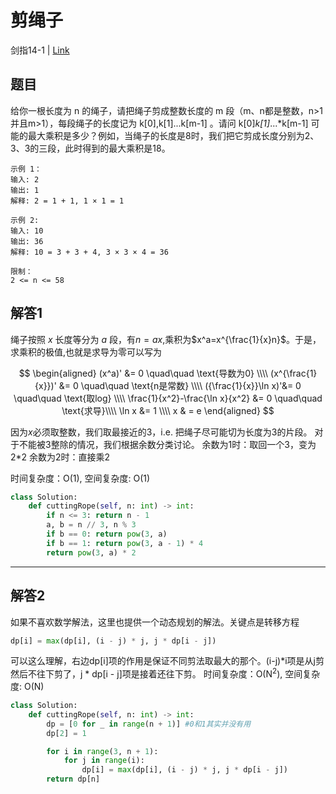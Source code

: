 # 剪绳子
剑指14-1 | [Link](https://leetcode-cn.com/problems/jian-sheng-zi-lcof/)

## 题目
给你一根长度为 n 的绳子，请把绳子剪成整数长度的 m 段（m、n都是整数，n>1并且m>1），每段绳子的长度记为 k[0],k[1]...k[m-1] 。请问 k[0]*k[1]*...*k[m-1] 可能的最大乘积是多少？例如，当绳子的长度是8时，我们把它剪成长度分别为2、3、3的三段，此时得到的最大乘积是18。
```
示例 1：
输入: 2
输出: 1
解释: 2 = 1 + 1, 1 × 1 = 1

示例 2:
输入: 10
输出: 36
解释: 10 = 3 + 3 + 4, 3 × 3 × 4 = 36

限制：
2 <= n <= 58
```

## 解答1
绳子按照 $x$ 长度等分为 $a$ 段，有$n=ax$,乘积为$x^a=x^{\frac{1}{x}n}$。于是，求乘积的极值,也就是求导为零可以写为

$$
\begin{aligned}
(x^a)' &= 0 \quad\quad \text{导数为0} \\\\
(x^{\frac{1}{x}})' &= 0 \quad\quad \text{n是常数} \\\\
({\frac{1}{x}}\ln x)'&= 0 \quad\quad \text{取log} \\\\
\frac{1}{x^2}-\frac{\ln x}{x^2} &= 0 \quad\quad \text{求导}\\\\
\ln x &= 1 \\\\
x & = e
\end{aligned}
$$

因为$x$必须取整数，我们取最接近的3，i.e. 把绳子尽可能切为长度为3的片段。
对于不能被3整除的情况，我们根据余数分类讨论。
余数为1时：取回一个3，变为2*2
余数为2时：直接乘2

时间复杂度：O(1), 空间复杂度: O(1)

```python
class Solution:
    def cuttingRope(self, n: int) -> int:
        if n <= 3: return n - 1
        a, b = n // 3, n % 3
        if b == 0: return pow(3, a)
        if b == 1: return pow(3, a - 1) * 4
        return pow(3, a) * 2
```
------
## 解答2
如果不喜欢数学解法，这里也提供一个动态规划的解法。关键点是转移方程
```python
dp[i] = max(dp[i], (i - j) * j, j * dp[i - j])
```
可以这么理解，右边dp[i]项的作用是保证不同剪法取最大的那个。(i-j)*i项是从j剪然后不往下剪了，j * dp[i - j]项是接着还往下剪。
时间复杂度：O(N<sup>2</sup>), 空间复杂度: O(N)
```python
class Solution:
    def cuttingRope(self, n: int) -> int:
        dp = [0 for _ in range(n + 1)] #0和1其实并没有用
        dp[2] = 1

        for i in range(3, n + 1):
            for j in range(i):
                dp[i] = max(dp[i], (i - j) * j, j * dp[i - j])
        return dp[n]
```
